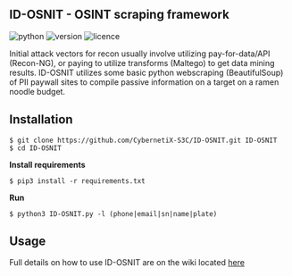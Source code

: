 ## ID-OSNIT - OSINT scraping framework
![python](https://img.shields.io/badge/python-2.7-green.svg) ![version](https://img.shields.io/badge/version-0.2.0-brightgreen.svg) ![licence](https://img.shields.io/badge/license-GPLv3-lightgrey.svg) 


Initial attack vectors for recon usually involve utilizing pay-for-data/API (Recon-NG), or paying to utilize transforms (Maltego) to get data mining results. ID-OSNIT utilizes some basic python webscraping (BeautifulSoup) of PII paywall sites to compile passive information on a target on a ramen noodle budget.


Installation
----
```
$ git clone https://github.com/CybernetiX-S3C/ID-OSNIT.git ID-OSNIT
$ cd ID-OSNIT
```
__Install requirements__
```
$ pip3 install -r requirements.txt
```
__Run__
```
$ python3 ID-OSNIT.py -l (phone|email|sn|name|plate)
```

Usage
----
Full details on how to use ID-OSNIT are on the wiki located [here](https://github.com/CybernetiX-S3C/ID-OSNIT/wiki)
